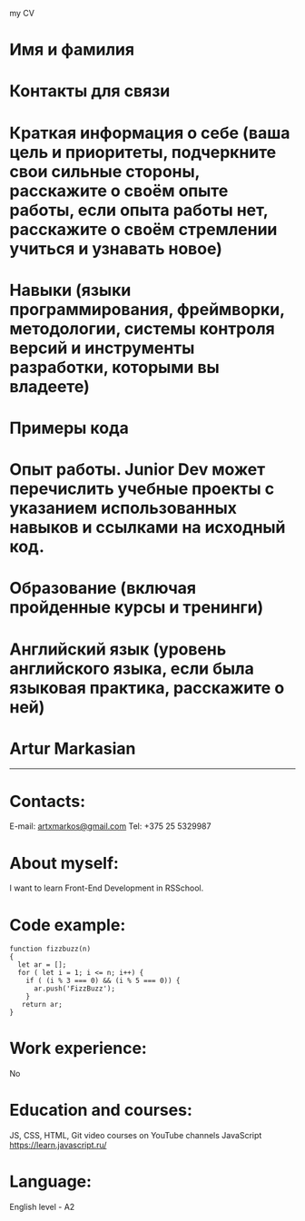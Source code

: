 my CV
# Имя и фамилия
# Контакты для связи
# Краткая информация о себе (ваша цель и приоритеты, подчеркните свои сильные стороны, расскажите о своём опыте работы, если опыта работы нет, расскажите о своём стремлении учиться и узнавать новое)
# Навыки (языки программирования, фреймворки, методологии, системы контроля версий и инструменты разработки, которыми вы владеете)
# Примеры кода
# Опыт работы. Junior Dev может перечислить учебные проекты с указанием использованных навыков и ссылками на исходный код.
# Образование (включая пройденные курсы и тренинги)
# Английский язык (уровень английского языка, если была языковая практика, расскажите о ней)


# Artur Markasian
---
# Contacts:
E-mail: artxmarkos@gmail.com
Tel: +375 25 5329987
# About myself:
I want to learn Front-End Development in RSSchool.

# Code example:
```
function fizzbuzz(n)
{
  let ar = [];
  for ( let i = 1; i <= n; i++) {
    if ( (i % 3 === 0) && (i % 5 === 0)) {
      ar.push('FizzBuzz');
    }
   return ar;
}
```
# Work experience:
No

# Education and courses:
JS, CSS, HTML, Git video courses on YouTube channels
JavaScript https://learn.javascript.ru/

# Language:
English level - A2